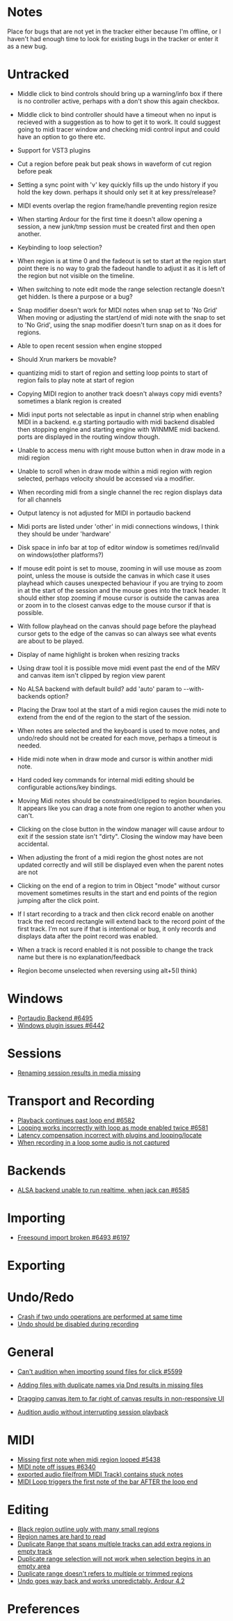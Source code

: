 # Notes

Place for bugs that are not yet in the tracker either because I'm offline, or I
haven't had enough time to look for existing bugs in the tracker or enter it as
a new bug.

# Untracked

- Middle click to bind controls should bring up a warning/info box if there is
  no controller active, perhaps with a don't show this again checkbox.

- Middle click to bind controller should have a timeout when no input is
  recieved with a suggestion as to how to get it to work. It could suggest
  going to midi tracer window and checking midi control input and could have an
  option to go there etc.

- Support for VST3 plugins

- Cut a region before peak but peak shows in waveform of cut region before peak

- Setting a sync point with 'v' key quickly fills up the undo history if you
  hold the key down. perhaps it should only set it at key press/release?

- MIDI events overlap the region frame/handle preventing region resize

- When starting Ardour for the first time it doesn't allow opening a session, a
  new junk/tmp session must be created first and then open another.

- Keybinding to loop selection?

- When region is at time 0 and the fadeout is set to start at the region start
  point there is no way to grab the fadeout handle to adjust it as it is left
  of the region but not visible on the timeline.

- When switching to note edit mode the range selection rectangle doesn't get
  hidden. Is there a purpose or a bug?

- Snap modifier doesn't work for MIDI notes when snap set to 'No Grid'
  When moving or adjusting the start/end of midi note with the snap to set to
  'No Grid', using the snap modifier doesn't turn snap on as it does for
  regions.

- Able to open recent session when engine stopped

- Should Xrun markers be movable?

- quantizing midi to start of region and setting loop points to start of region
  fails to play note at start of region

- Copying MIDI region to another track doesn't always copy midi events?
  sometimes a blank region is created

- Midi input ports not selectable as input in channel strip when enabling MIDI
  in a backend. e.g starting portaudio with midi backend disabled then stopping
  engine and starting engine with WINMME midi backend. ports are displayed in
  the routing window though.

- Unable to access menu with right mouse button when in draw mode in a midi
  region

- Unable to scroll when in draw mode within a midi region with region selected,
  perhaps velocity should be accessed via a modifier.

- When recording midi from a single channel the rec region displays data for
  all channels

- Output latency is not adjusted for MIDI in portaudio backend

- Midi ports are listed under 'other' in midi connections windows, I think they
  should be under 'hardware'

- Disk space in info bar at top of editor window is sometimes red/invalid on
  windows(other platforms?)

- If mouse edit point is set to mouse, zooming in will use mouse as zoom point,
  unless the mouse is outside the canvas in which case it uses playhead which
  causes unexpected behaviour if you are trying to zoom in at the start of the
  session and the mouse goes into the track header. It should either stop
  zooming if mouse cursor is outside the canvas area or zoom in to the closest
  canvas edge to the mouse cursor if that is possible.

- With follow playhead on the canvas should page before the playhead cursor
  gets to the edge of the canvas so can always see what events are about to be
  played.

- Display of name highlight is broken when resizing tracks

- Using draw tool it is possible move midi event past the end of the MRV and
	canvas item isn't clipped by region view parent

- No ALSA backend with default build? add 'auto' param to --with-backends
  option?

- Placing the Draw tool at the start of a midi region causes the midi note to
  extend from the end of the region to the start of the session.

- When notes are selected and the keyboard is used to move notes, and undo/redo
  should not be created for each move, perhaps a timeout is needed.

- Hide midi note when in draw mode and cursor is within another midi note.

- Hard coded key commands for internal midi editing should be
  configurable actions/key bindings.

- Moving Midi notes should be constrained/clipped to region boundaries. It
  appears like you can drag a note from one region to another when you can't.

- Clicking on the close button in the window manager will cause ardour to exit
	if the session state isn't "dirty". Closing the window may have been
	accidental.

- When adjusting the front of a midi region the ghost notes are not updated
	correctly and will still be displayed even when the parent notes are not

- Clicking on the end of a region to trim in Object "mode" without cursor
	movement sometimes results in the start and end points of the region jumping
	after the click point.

- If I start recording to a track and then click record enable on another track
	the red record rectangle will extend back to the record point of the first
	track. I'm not sure if that is intentional or bug, it only records and
	displays data after the point record was enabled.

- When a track is record enabled it is not possible to change the track name
	but there is no explanation/feedback

- Region become unselected when reversing using alt+5(I think)

# Windows

- [Portaudio Backend #6495](http://tracker.ardour.org/view.php?id=6495)
- [Windows plugin issues #6442](http://tracker.ardour.org/view.php?id=6442)

# Sessions

- [Renaming session results in media missing](http://tracker.ardour.org/view.php?id=6557)

# Transport and Recording

- [Playback continues past loop end #6582](http://tracker.ardour.org/view.php?id=6582)
- [Looping works incorrectly with loop as mode enabled twice #6581](http://tracker.ardour.org/view.php?id=6581)
- [Latency compensation incorrect with plugins and looping/locate](http://tracker.ardour.org/view.php?id=5781)
- [When recording in a loop some audio is not captured](http://tracker.ardour.org/view.php?id=6569)

# Backends

- [ALSA backend unable to run realtime, when jack can #6585](http://tracker.ardour.org/view.php?id=6581)

# Importing

- [Freesound import broken #6493 #6197](http://tracker.ardour.org/view.php?id=6493)

# Exporting

# Undo/Redo

- [Crash if two undo operations are performed at same time](http://tracker.ardour.org/view.php?id=6602)
- [Undo should be disabled during recording](http://tracker.ardour.org/view.php?id=6540)

# General

- [Can't audition when importing sound files for click #5599](http://tracker.ardour.org/view.php?id=5599)

- [Adding files with duplicate names via Dnd results in missing files](http://tracker.ardour.org/view.php?id=6558)
- [Dragging canvas item to far right of canvas results in non-responsive UI](http://tracker.ardour.org/view.php?id=6556)
- [Audition audio without interrupting session playback](http://tracker.ardour.org/view.php?id=5337)

# MIDI

- [Missing first note when midi region looped #5438](http://tracker.ardour.org/view.php?id=5438)
- [MIDI note off issues #6340](http://tracker.ardour.org/view.php?id=6340)
- [exported audio file(from MIDI Track) contains stuck notes](http://tracker.ardour.org/view.php?id=6492)
- [MIDI Loop triggers the first note of the bar AFTER the loop end](http://tracker.ardour.org/view.php?id=6389)

# Editing

- [Black region outline ugly with many small regions](http://tracker.ardour.org/view.php?id=6615)
- [Region names are hard to read](http://tracker.ardour.org/view.php?id=5824)
- [Duplicate Range that spans multiple tracks can add extra regions in empty track](http://tracker.ardour.org/view.php?id=6579)
- [Duplicate range selection will not work when selection begins in an empty area](http://tracker.ardour.org/view.php?id=4984)
- [Duplicate range doesn't refers to multiple or trimmed regions](http://tracker.ardour.org/view.php?id=4986)
- [Undo goes way back and works unpredictably. Ardour 4.2](http://tracker.ardour.org/view.php?id=6518)

# Preferences
